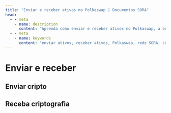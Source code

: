 ```yaml
---
title: "Enviar e receber ativos no Polkaswap | Documentos SORA"
head:
  - - meta
    - name: description
      content: "Aprenda como enviar e receber ativos no Polkaswap, a bolsa descentralizada da rede SORA. Descubra o processo passo a passo para transferir ativos com segurança entre carteiras, explore as opções disponíveis para seleção de ativos e taxas de transação e proteja" Transferências de ativos eficientes e contínuas no Polkaswap."
  - - meta
    - name: keywords
      content: "enviar ativos, receber ativos, Polkaswap, rede SORA, câmbio descentralizado, transferências de ativos, taxas de transação"
---
```


# Enviar e receber

## Enviar cripto

<!-- @include: /pt/snippets/send-polkaswap.md -->

## Receba criptografia

<!-- @include: /pt/snippets/receive-polkaswap.md -->

